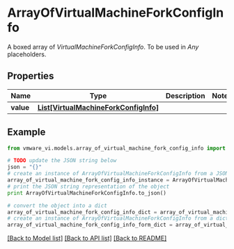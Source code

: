 # ArrayOfVirtualMachineForkConfigInfo

A boxed array of *VirtualMachineForkConfigInfo*. To be used in *Any* placeholders. 

## Properties
Name | Type | Description | Notes
------------ | ------------- | ------------- | -------------
**value** | [**List[VirtualMachineForkConfigInfo]**](VirtualMachineForkConfigInfo.md) |  | 

## Example

```python
from vmware_vi.models.array_of_virtual_machine_fork_config_info import ArrayOfVirtualMachineForkConfigInfo

# TODO update the JSON string below
json = "{}"
# create an instance of ArrayOfVirtualMachineForkConfigInfo from a JSON string
array_of_virtual_machine_fork_config_info_instance = ArrayOfVirtualMachineForkConfigInfo.from_json(json)
# print the JSON string representation of the object
print ArrayOfVirtualMachineForkConfigInfo.to_json()

# convert the object into a dict
array_of_virtual_machine_fork_config_info_dict = array_of_virtual_machine_fork_config_info_instance.to_dict()
# create an instance of ArrayOfVirtualMachineForkConfigInfo from a dict
array_of_virtual_machine_fork_config_info_form_dict = array_of_virtual_machine_fork_config_info.from_dict(array_of_virtual_machine_fork_config_info_dict)
```
[[Back to Model list]](../README.md#documentation-for-models) [[Back to API list]](../README.md#documentation-for-api-endpoints) [[Back to README]](../README.md)


